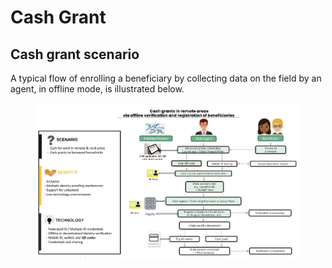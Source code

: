 # Cash Grant

## Cash grant scenario

A typical flow of enrolling a beneficiary by collecting data on the field by an agent, in offline mode, is illustrated below.

<figure><img src="../../.gitbook/assets/image (14) (1).png" alt=""><figcaption></figcaption></figure>
